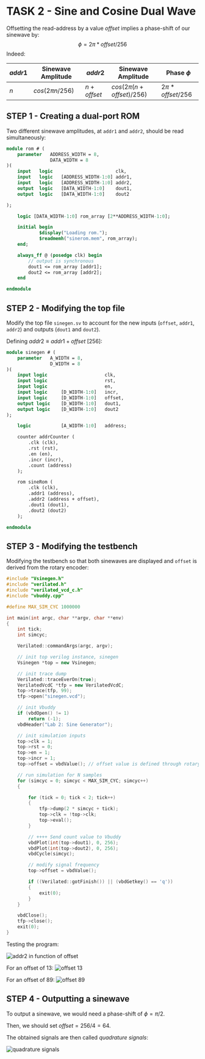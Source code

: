 # TASK 2 - Sine and Cosine Dual Wave

Offsetting the read-address by a value $offset$ implies a phase-shift of our sinewave by:
$$ϕ=2π*offset/256$$
Indeed:

| $addr1$ | Sinewave Amplitude | $addr2$ | Sinewave Amplitude | Phase $ϕ$ |
|---| ----------- | ------ | -- | -- |
|$n$| $cos(2πn/256)$ | $n+offset$ | $cos(2π(n+offset)/256)$ | $2π*offset/256$ |


## STEP 1 - Creating a dual-port ROM

Two different sinewave amplitudes, at `addr1` and `addr2`, should be read simultaneously:

``` SystemVerilog
module rom # (
    parameter   ADDRESS_WIDTH = 8,
                DATA_WIDTH = 8
)(
    input   logic                       clk,
    input   logic   [ADDRESS_WIDTH-1:0] addr1,
    input   logic   [ADDRESS_WIDTH-1:0] addr2,
    output  logic   [DATA_WIDTH-1:0]    dout1,
    output  logic   [DATA_WIDTH-1:0]    dout2

);

    logic [DATA_WIDTH-1:0] rom_array [2**ADDRESS_WIDTH-1:0];

    initial begin
            $display("Loading rom.");
            $readmemh("sinerom.mem", rom_array);
    end;

    always_ff @ (posedge clk) begin
        // output is synchronous
        dout1 <= rom_array [addr1];
        dout2 <= rom_array [addr2];
    end

endmodule
```


## STEP 2 - Modifying the top file

Modify the top file `sinegen.sv` to account for the new inputs (`offset`, `addr1`, `addr2`) and outputs (`dout1` and `dout2`).

Defining $addr2≡addr1+offset$  $[256$]:

``` SystemVerilog
module sinegen # (
    parameter   A_WIDTH = 8,
                D_WIDTH = 8
)(
    input logic                     clk,
    input logic                     rst,
    input logic                     en,
    input logic     [D_WIDTH-1:0]   incr,
    input logic     [D_WIDTH-1:0]   offset,     
    output logic    [D_WIDTH-1:0]   dout1,
    output logic    [D_WIDTH-1:0]   dout2   
);

    logic           [A_WIDTH-1:0]   address;

    counter addrCounter (
        .clk (clk),
        .rst (rst),
        .en (en),
        .incr (incr),
        .count (address)
    );

    rom sineRom (
        .clk (clk),
        .addr1 (address),
        .addr2 (address + offset),
        .dout1 (dout1),
        .dout2 (dout2)
    );

endmodule
```

## STEP 3 - Modifying the testbench

Modifying the testbench so that both sinewaves are displayed and `offset` is derived from the rotary encoder:

``` C++
#include "Vsinegen.h"
#include "verilated.h"
#include "verilated_vcd_c.h"
#include "vbuddy.cpp"

#define MAX_SIM_CYC 1000000

int main(int argc, char **argv, char **env)
{
    int tick;
    int simcyc;

    Verilated::commandArgs(argc, argv);

    // init top verilog instance, sinegen
    Vsinegen *top = new Vsinegen;

    // init trace dump
    Verilated::traceEverOn(true);
    VerilatedVcdC *tfp = new VerilatedVcdC;
    top->trace(tfp, 99);
    tfp->open("sinegen.vcd");

    // init Vbuddy
    if (vbdOpen() != 1)
        return (-1);
    vbdHeader("Lab 2: Sine Generator");

    // init simulation inputs
    top->clk = 1;
    top->rst = 0;
    top->en = 1;
    top->incr = 1;
    top->offset = vbdValue(); // offset value is defined through rotary encoder

    // run simulation for N samples
    for (simcyc = 0; simcyc < MAX_SIM_CYC; simcyc++)
    {

        for (tick = 0; tick < 2; tick++)
        {
            tfp->dump(2 * simcyc + tick);
            top->clk = !top->clk;
            top->eval();
        }

        // ++++ Send count value to Vbuddy
        vbdPlot(int(top->dout1), 0, 256);
        vbdPlot(int(top->dout2), 0, 256);
        vbdCycle(simcyc);

        // modify signal frequency
        top->offset = vbdValue();

        if ((Verilated::gotFinish()) || (vbdGetkey() == 'q'))
        {
            exit(0);
        }
    }

    vbdClose();
    tfp->close();
    exit(0);
}
```


Testing the program:

![addr2 in function of offset](../images/addr2_waveform.jpg)

For an offset of 13:
![offset 13](../images/sinegen_offset13.jpeg)

For an offset of 89:
![offset 89](../images/sinegen_offset89.jpeg)
## STEP 4 - Outputting a sinewave

To output a sinewave, we would need a phase-shift of $ϕ=π/2$.

Then, we should set $offset=256/4=64$.

The obtained signals are then called *quadrature signals*:

![quadrature signals](../images/singen_quadrature.jpeg)
